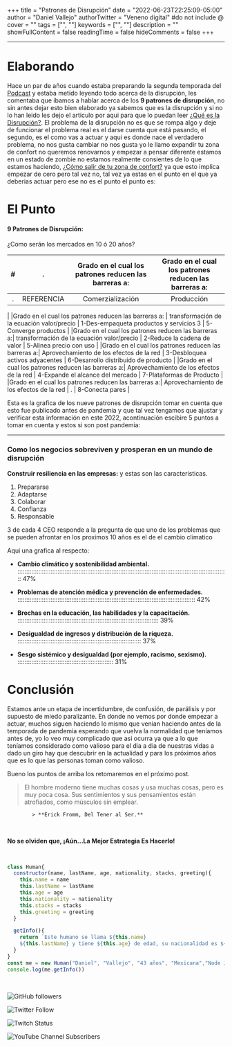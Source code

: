 +++
title = "Patrones de Disrupción"
date = "2022-06-23T22:25:09-05:00"
author = "Daniel Vallejo"
authorTwitter = "Veneno digital" #do not include @
cover = ""
tags = ["", ""]
keywords = ["", ""]
description = ""
showFullContent = false
readingTime = false
hideComments = false
+++

---

# Elaborando

Hace un par de años cuando estaba preparando la segunda temporada del [Podcast](https://anchor.fm/dannyveneno) y estaba metido leyendo todo acerca de la disrupción, les comentaba que íbamos a hablar acerca de los **9 patrones de disrupción**, no sin 
antes dejar esto bien elaborado ya sabemos que es la disrupción y si no lo han leido les dejo el articulo por aqui para que lo puedan leer [¿Qué es la Disrupción?](https://agreeable-water-009aeb410.1.azurestaticapps.net/posts/post_01/).
 El problema de  la disrupción no es que se rompa algo y deje de funcionar el problema real es el darse cuenta que está pasando, el segundo, es el como vas a actuar y aqui es donde nace el
 verdadero problema, no nos gusta cambiar no nos gusta yo le llamo expandir tu zona de confort no queremos renovarnos y empezar a pensar diferente estamos en un estado de 
zombie no estamos realmente consientes de lo que estamos haciendo, [¿Cómo salir de tu zona de confort?](https://psicologiaymente.com/coach/salir-zona-de-confort-claves) 
 ya que esto implica empezar de cero pero tal vez no, tal vez ya estas en el punto en el que ya deberias actuar pero ese no es el punto el punto es:


# El Punto

#### 9 Patrones de Disrupción:

¿Como serán los mercados en 10 ó 20 años?

   

|#|.|Grado en el cual los patrones reducen las barreras a:|Grado en el cual los patrones reducen las barreras a:|
|:-:|:-:|:-:|:-:|
| . | REFERENCIA |  Comerzialización | Producción |
|
|Grado en el cual los patrones reducen las barreras a:  | transformación de la ecuación valor/precio     | 1-Des-empaqueta productos y servicios   3 | 5-Converge productos         |
|Grado en el cual los patrones reducen las barreras a:| transformación de la ecuación valor/precio         | 2-Reduce la cadena de valor         | 5-Alinea precio con uso         |
|Grado en el cual los patrones reducen las barreras a:| Aprovechamiento de los efectos de la red         | 3-Desbloquea activos adyacentes      | 6-Desarrollo distribuido de producto         |
|Grado en el cual los patrones reducen las barreras a:| Aprovechamiento de los efectos de la red         | 4-Expande el alcance del mercado        | 7-Plataformas de Producto         |
|Grado en el cual los patrones reducen las barreras a:| Aprovechamiento de los efectos de la red         | .         | 8-Conecta pares         |


Esta es la grafica de los nueve patrones de disrupción tomar en cuenta que esto fue publicado antes de pandemia y que tal vez tengamos que ajustar y verificar esta información en este 2022, acontinuación escibire 5 puntos a tomar en cuenta y estos si son post pandemia:

---

### Como los negocios sobreviven y prosperan en un mundo de disrupción

**Construir resiliencia en las empresas:**
y estas son las caracteristicas.

1. Prepararse
2. Adaptarse
3. Colaborar
4. Confianza
5. Responsable

3 de cada 4 CEO responde a la pregunta de que uno de los problemas que se pueden afrontar en los proximos 10 años es el de el cambio climatico

Aqui una grafica al respecto:

- **Cambio climático y sostenibilidad ambiental.**<br>
::::::::::::::::::::::::::::::::::::::::::::::::::::::::::::::::::::::::::::::::::::::::::::::::::::::::::::::::::::::::: 47%

- **Problemas de atención médica y prevención de enfermedades.**<br>
:::::::::::::::::::::::::::::::::::::::::::::::::::::::::::::::::::::::::::::::::::::::::::::::::::::: 42%

- **Brechas en la educación, las habilidades y la capacitación.**<br>
::::::::::::::::::::::::::::::::::::::::::::::::::::::::::::::::::::::::::::::::: 39%

- **Desigualdad de ingresos y distribución de la riqueza.**<br>
::::::::::::::::::::::::::::::::::::::::::::::::::::::::::::::::::::::: 37%

- **Sesgo sistémico y desigualdad (por ejemplo, racismo, sexismo).**<br>
::::::::::::::::::::::::::::::::::::::::::::::::::::::: 31%




# Conclusión

Estamos ante un etapa de incertidumbre, de confusión, de parálisis y por supuesto de miedo paralizante. En donde no vemos por donde empezar a actuar, muchos siguen haciendo lo mismo que venian haciendo antes de la temporada de pandemia esperando que vuelva la normalidad que teníamos antes de, yo lo veo muy complicado que asi ocurra ya que a lo que teníamos considerado como valioso para el dia a dia de nuestras vidas a dado un giro hay que descubrir en la actualidad y para los próximos años que es lo que las personas toman como valioso.


Bueno los puntos de arriba los retomaremos en el próximo post.


> El hombre moderno tiene muchas cosas y usa muchas cosas, pero es muy poca cosa. Sus sentimientos y sus pensamientos están atrofiados, como músculos sin emplear.
> 
            > **Erick Fromm, Del Tener al Ser.**

<br>

**No se olviden que, ¡Aún...La Mejor Estrategia Es Hacerlo!**

<br>


```js
class Human{
  constructor(name, lastName, age, nationality, stacks, greeting){
    this.name = name
    this.lastName = lastName
    this.age = age
    this.nationality = nationality
    this.stacks = stacks
    this.greeting = greeting
  }

  getInfo(){
    return `Este humano se llama ${this.name}
    ${this.lastName} y tiene ${this.age} de edad, su nacionalidad es ${this.nationality} y esta aprendiendo a programar en ${this.stacks}y te manda saludos ${this.greeting}`
  }
}
const me = new Human("Daniel", "Vallejo", "43 años", "Mexicana","Node Js y Javascript", "desde México")
console.log(me.getInfo())

```

<br>


![GitHub followers](https://img.shields.io/github/followers/DanyVeneno?style=social)

![Twitter Follow](https://img.shields.io/twitter/follow/venenodigital?style=social)

![Twitch Status](https://img.shields.io/twitch/status/yehiibhii?style=social)

![YouTube Channel Subscribers](https://img.shields.io/youtube/channel/subscribers/UC8UhdMAKJX56O2PY8kzBIlw?style=social)










